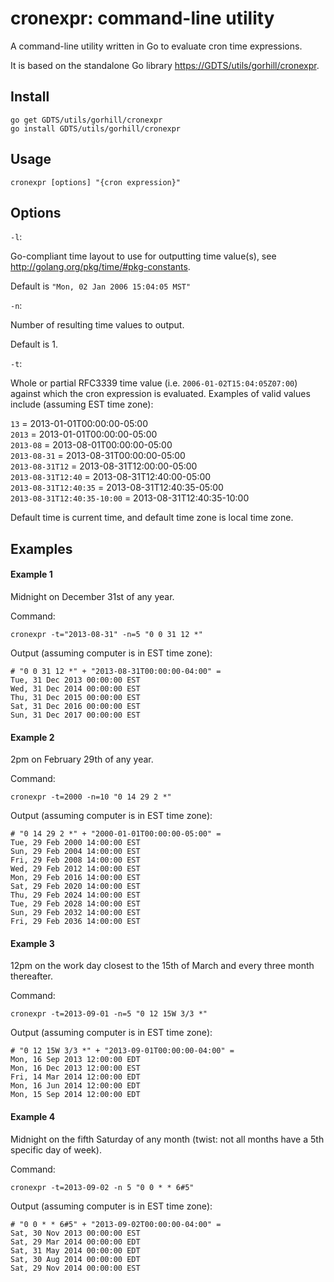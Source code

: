 cronexpr: command-line utility
==============================

A command-line utility written in Go to evaluate cron time expressions.

It is based on the standalone Go library <https://GDTS/utils/gorhill/cronexpr>.

## Install

    go get GDTS/utils/gorhill/cronexpr
    go install GDTS/utils/gorhill/cronexpr

## Usage

    cronexpr [options] "{cron expression}"

## Options

`-l`:

Go-compliant time layout to use for outputting time value(s), see <http://golang.org/pkg/time/#pkg-constants>.

Default is `"Mon, 02 Jan 2006 15:04:05 MST"`

`-n`:

Number of resulting time values to output.

Default is 1.

`-t`:

Whole or partial RFC3339 time value (i.e. `2006-01-02T15:04:05Z07:00`) against which the cron expression is evaluated. Examples of valid values include (assuming EST time zone):

`13` = 2013-01-01T00:00:00-05:00  
`2013` = 2013-01-01T00:00:00-05:00  
`2013-08` = 2013-08-01T00:00:00-05:00  
`2013-08-31` = 2013-08-31T00:00:00-05:00  
`2013-08-31T12` = 2013-08-31T12:00:00-05:00  
`2013-08-31T12:40` = 2013-08-31T12:40:00-05:00  
`2013-08-31T12:40:35` = 2013-08-31T12:40:35-05:00  
`2013-08-31T12:40:35-10:00` = 2013-08-31T12:40:35-10:00  

Default time is current time, and default time zone is local time zone.

## Examples

#### Example 1

Midnight on December 31st of any year.

Command:

    cronexpr -t="2013-08-31" -n=5 "0 0 31 12 *"

Output (assuming computer is in EST time zone):

    # "0 0 31 12 *" + "2013-08-31T00:00:00-04:00" =
    Tue, 31 Dec 2013 00:00:00 EST
    Wed, 31 Dec 2014 00:00:00 EST
    Thu, 31 Dec 2015 00:00:00 EST
    Sat, 31 Dec 2016 00:00:00 EST
    Sun, 31 Dec 2017 00:00:00 EST

#### Example 2

2pm on February 29th of any year.

Command:

    cronexpr -t=2000 -n=10 "0 14 29 2 *"

Output (assuming computer is in EST time zone):

    # "0 14 29 2 *" + "2000-01-01T00:00:00-05:00" =
    Tue, 29 Feb 2000 14:00:00 EST
    Sun, 29 Feb 2004 14:00:00 EST
    Fri, 29 Feb 2008 14:00:00 EST
    Wed, 29 Feb 2012 14:00:00 EST
    Mon, 29 Feb 2016 14:00:00 EST
    Sat, 29 Feb 2020 14:00:00 EST
    Thu, 29 Feb 2024 14:00:00 EST
    Tue, 29 Feb 2028 14:00:00 EST
    Sun, 29 Feb 2032 14:00:00 EST
    Fri, 29 Feb 2036 14:00:00 EST

#### Example 3

12pm on the work day closest to the 15th of March and every three month
thereafter.

Command:

    cronexpr -t=2013-09-01 -n=5 "0 12 15W 3/3 *"

Output (assuming computer is in EST time zone):

    # "0 12 15W 3/3 *" + "2013-09-01T00:00:00-04:00" =
    Mon, 16 Sep 2013 12:00:00 EDT
    Mon, 16 Dec 2013 12:00:00 EST
    Fri, 14 Mar 2014 12:00:00 EDT
    Mon, 16 Jun 2014 12:00:00 EDT
    Mon, 15 Sep 2014 12:00:00 EDT

#### Example 4

Midnight on the fifth Saturday of any month (twist: not all months have a 5th
specific day of week).

Command:

    cronexpr -t=2013-09-02 -n 5 "0 0 * * 6#5"

Output (assuming computer is in EST time zone):

    # "0 0 * * 6#5" + "2013-09-02T00:00:00-04:00" =
    Sat, 30 Nov 2013 00:00:00 EST
    Sat, 29 Mar 2014 00:00:00 EDT
    Sat, 31 May 2014 00:00:00 EDT
    Sat, 30 Aug 2014 00:00:00 EDT
    Sat, 29 Nov 2014 00:00:00 EST

